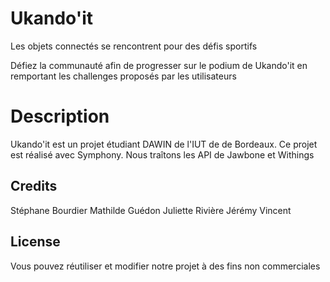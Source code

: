 # Ukando'it

Les objets connectés se rencontrent pour des défis sportifs

Défiez la communauté afin de progresser sur le podium de Ukando'it en remportant les challenges proposés par les utilisateurs

# Description

Ukando'it est un projet étudiant DAWIN de l'IUT de de Bordeaux.
Ce projet est réalisé avec Symphony. 
Nous traîtons les API de Jawbone et Withings


## Credits

Stéphane Bourdier
Mathilde Guédon
Juliette Rivière
Jérémy Vincent

## License

Vous pouvez réutiliser et modifier notre projet à des fins non commerciales